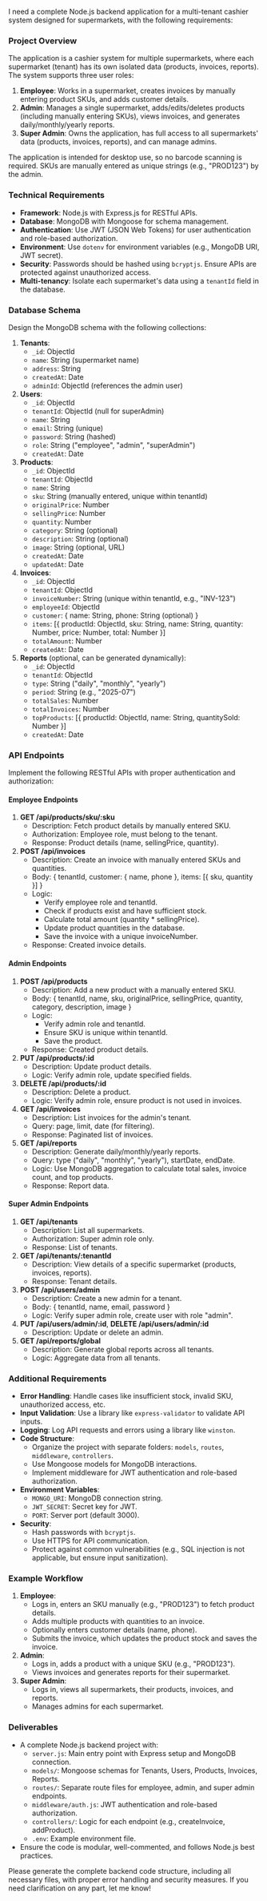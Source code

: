 I need a complete Node.js backend application for a multi-tenant cashier system designed for supermarkets, with the following requirements:

### Project Overview
The application is a cashier system for multiple supermarkets, where each supermarket (tenant) has its own isolated data (products, invoices, reports). The system supports three user roles:
1. **Employee**: Works in a supermarket, creates invoices by manually entering product SKUs, and adds customer details.
2. **Admin**: Manages a single supermarket, adds/edits/deletes products (including manually entering SKUs), views invoices, and generates daily/monthly/yearly reports.
3. **Super Admin**: Owns the application, has full access to all supermarkets' data (products, invoices, reports), and can manage admins.

The application is intended for desktop use, so no barcode scanning is required. SKUs are manually entered as unique strings (e.g., "PROD123") by the admin.

### Technical Requirements
- **Framework**: Node.js with Express.js for RESTful APIs.
- **Database**: MongoDB with Mongoose for schema management.
- **Authentication**: Use JWT (JSON Web Tokens) for user authentication and role-based authorization.
- **Environment**: Use `dotenv` for environment variables (e.g., MongoDB URI, JWT secret).
- **Security**: Passwords should be hashed using `bcryptjs`. Ensure APIs are protected against unauthorized access.
- **Multi-tenancy**: Isolate each supermarket's data using a `tenantId` field in the database.

### Database Schema
Design the MongoDB schema with the following collections:
1. **Tenants**:
   - `_id`: ObjectId
   - `name`: String (supermarket name)
   - `address`: String
   - `createdAt`: Date
   - `adminId`: ObjectId (references the admin user)
2. **Users**:
   - `_id`: ObjectId
   - `tenantId`: ObjectId (null for superAdmin)
   - `name`: String
   - `email`: String (unique)
   - `password`: String (hashed)
   - `role`: String ("employee", "admin", "superAdmin")
   - `createdAt`: Date
3. **Products**:
   - `_id`: ObjectId
   - `tenantId`: ObjectId
   - `name`: String
   - `sku`: String (manually entered, unique within tenantId)
   - `originalPrice`: Number
   - `sellingPrice`: Number
   - `quantity`: Number
   - `category`: String (optional)
   - `description`: String (optional)
   - `image`: String (optional, URL)
   - `createdAt`: Date
   - `updatedAt`: Date
4. **Invoices**:
   - `_id`: ObjectId
   - `tenantId`: ObjectId
   - `invoiceNumber`: String (unique within tenantId, e.g., "INV-123")
   - `employeeId`: ObjectId
   - `customer`: { name: String, phone: String (optional) }
   - `items`: [{ productId: ObjectId, sku: String, name: String, quantity: Number, price: Number, total: Number }]
   - `totalAmount`: Number
   - `createdAt`: Date
5. **Reports** (optional, can be generated dynamically):
   - `_id`: ObjectId
   - `tenantId`: ObjectId
   - `type`: String ("daily", "monthly", "yearly")
   - `period`: String (e.g., "2025-07")
   - `totalSales`: Number
   - `totalInvoices`: Number
   - `topProducts`: [{ productId: ObjectId, name: String, quantitySold: Number }]
   - `createdAt`: Date

### API Endpoints
Implement the following RESTful APIs with proper authentication and authorization:

#### Employee Endpoints
1. **GET /api/products/sku/:sku**
   - Description: Fetch product details by manually entered SKU.
   - Authorization: Employee role, must belong to the tenant.
   - Response: Product details (name, sellingPrice, quantity).
2. **POST /api/invoices**
   - Description: Create an invoice with manually entered SKUs and quantities.
   - Body: { tenantId, customer: { name, phone }, items: [{ sku, quantity }] }
   - Logic:
     - Verify employee role and tenantId.
     - Check if products exist and have sufficient stock.
     - Calculate total amount (quantity * sellingPrice).
     - Update product quantities in the database.
     - Save the invoice with a unique invoiceNumber.
   - Response: Created invoice details.

#### Admin Endpoints
1. **POST /api/products**
   - Description: Add a new product with a manually entered SKU.
   - Body: { tenantId, name, sku, originalPrice, sellingPrice, quantity, category, description, image }
   - Logic:
     - Verify admin role and tenantId.
     - Ensure SKU is unique within tenantId.
     - Save the product.
   - Response: Created product details.
2. **PUT /api/products/:id**
   - Description: Update product details.
   - Logic: Verify admin role, update specified fields.
3. **DELETE /api/products/:id**
   - Description: Delete a product.
   - Logic: Verify admin role, ensure product is not used in invoices.
4. **GET /api/invoices**
   - Description: List invoices for the admin's tenant.
   - Query: page, limit, date (for filtering).
   - Response: Paginated list of invoices.
5. **GET /api/reports**
   - Description: Generate daily/monthly/yearly reports.
   - Query: type ("daily", "monthly", "yearly"), startDate, endDate.
   - Logic: Use MongoDB aggregation to calculate total sales, invoice count, and top products.
   - Response: Report data.

#### Super Admin Endpoints
1. **GET /api/tenants**
   - Description: List all supermarkets.
   - Authorization: Super admin role only.
   - Response: List of tenants.
2. **GET /api/tenants/:tenantId**
   - Description: View details of a specific supermarket (products, invoices, reports).
   - Response: Tenant details.
3. **POST /api/users/admin**
   - Description: Create a new admin for a tenant.
   - Body: { tenantId, name, email, password }
   - Logic: Verify super admin role, create user with role "admin".
4. **PUT /api/users/admin/:id**, **DELETE /api/users/admin/:id**
   - Description: Update or delete an admin.
5. **GET /api/reports/global**
   - Description: Generate global reports across all tenants.
   - Logic: Aggregate data from all tenants.

### Additional Requirements
- **Error Handling**: Handle cases like insufficient stock, invalid SKU, unauthorized access, etc.
- **Input Validation**: Use a library like `express-validator` to validate API inputs.
- **Logging**: Log API requests and errors using a library like `winston`.
- **Code Structure**:
  - Organize the project with separate folders: `models`, `routes`, `middleware`, `controllers`.
  - Use Mongoose models for MongoDB interactions.
  - Implement middleware for JWT authentication and role-based authorization.
- **Environment Variables**:
  - `MONGO_URI`: MongoDB connection string.
  - `JWT_SECRET`: Secret key for JWT.
  - `PORT`: Server port (default 3000).
- **Security**:
  - Hash passwords with `bcryptjs`.
  - Use HTTPS for API communication.
  - Protect against common vulnerabilities (e.g., SQL injection is not applicable, but ensure input sanitization).

### Example Workflow
1. **Employee**:
   - Logs in, enters an SKU manually (e.g., "PROD123") to fetch product details.
   - Adds multiple products with quantities to an invoice.
   - Optionally enters customer details (name, phone).
   - Submits the invoice, which updates the product stock and saves the invoice.
2. **Admin**:
   - Logs in, adds a product with a unique SKU (e.g., "PROD123").
   - Views invoices and generates reports for their supermarket.
3. **Super Admin**:
   - Logs in, views all supermarkets, their products, invoices, and reports.
   - Manages admins for each supermarket.

### Deliverables
- A complete Node.js backend project with:
  - `server.js`: Main entry point with Express setup and MongoDB connection.
  - `models/`: Mongoose schemas for Tenants, Users, Products, Invoices, Reports.
  - `routes/`: Separate route files for employee, admin, and super admin endpoints.
  - `middleware/auth.js`: JWT authentication and role-based authorization.
  - `controllers/`: Logic for each endpoint (e.g., createInvoice, addProduct).
  - `.env`: Example environment file.
- Ensure the code is modular, well-commented, and follows Node.js best practices.

Please generate the complete backend code structure, including all necessary files, with proper error handling and security measures. If you need clarification on any part, let me know!
